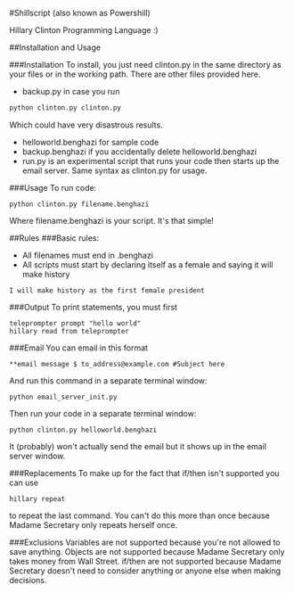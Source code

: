 #Shillscript (also known as Powershill)

Hillary Clinton Programming Language :)

##Installation and Usage

###Installation
To install, you just need clinton.py in the same directory as your files or in the working path.
There are other files provided here. 
- backup.py in case you run
```bash
python clinton.py clinton.py
```
Which could have very disastrous results.
- helloworld.benghazi for sample code
- backup.benghazi if you accidentally delete helloworld.benghazi
- run.py is an experimental script that runs your code then starts up the email server. Same syntax as clinton.py for usage.

###Usage
To run code:
```
python clinton.py filename.benghazi
```
Where filename.benghazi is your script. It's that simple!


##Rules
###Basic rules:
- All filenames must end in .benghazi
- All scripts must start by declaring itself as a female and saying it will make history
```
I will make history as the first female president
```

###Output
To print statements, you must first
```
teleprompter prompt "hello world"
hillary read from teleprompter
```

###Email
You can email in this format
```
**email message $ to_address@example.com #Subject here
```
And run this command in a separate terminal window:
```
python email_server_init.py
```
Then run your code in a separate terminal window:
```
python clinton.py helloworld.benghazi
```
It (probably) won't actually send the email but it shows up in the email server window.

###Replacements
To make up for the fact that if/then isn't supported you can use
```
hillary repeat
```
to repeat the last command. You can't do this more than once because Madame Secretary only repeats herself once.

###Exclusions
Variables are not supported because you're not allowed to save anything.
Objects are not supported because Madame Secretary only takes money from Wall Street.
if/then are not supported because Madame Secretary doesn't need to consider anything or anyone else when making decisions.